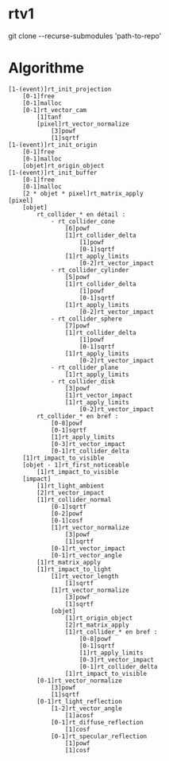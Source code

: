 # rtv1

git clone --recurse-submodules 'path-to-repo'

# Algorithme

	[1-(event)]rt_init_projection
		[0-1]free
		[0-1]malloc
		[0-1]rt_vector_cam
			[1]tanf
			[pixel]rt_vector_normalize
				[3]powf
				[1]sqrtf
	[1-(event)]rt_init_origin
		[0-1]free
		[0-1]malloc
		[objet]rt_origin_object
	[1-(event)]rt_init_buffer
		[0-1]free
		[0-1]malloc
		[2 * objet * pixel]rt_matrix_apply
	[pixel]
		[objet]
			rt_collider_* en détail :
				- rt_collider_cone
					[6]powf
					[1]rt_collider_delta
						[1]powf
						[0-1]sqrtf
					[1]rt_apply_limits
						[0-2]rt_vector_impact
				- rt_collider_cylinder
					[5]powf
					[1]rt_collider_delta
						[1]powf
						[0-1]sqrtf
					[1]rt_apply_limits
						[0-2]rt_vector_impact
				- rt_collider_sphere
					[7]powf
					[1]rt_collider_delta
						[1]powf
						[0-1]sqrtf
					[1]rt_apply_limits
						[0-2]rt_vector_impact
				- rt_collider_plane
					[1]rt_apply_limits
				- rt_collider_disk
					[3]powf
					[1]rt_vector_impact
					[1]rt_apply_limits
						[0-2]rt_vector_impact
			rt_collider_* en bref :
				[0-8]powf
				[0-1]sqrtf
				[1]rt_apply_limits
				[0-3]rt_vector_impact
				[0-1]rt_collider_delta
		[1]rt_impact_to_visible
		[objet - 1]rt_first_noticeable
			[1]rt_impact_to_visible
		[impact]
			[1]rt_light_ambient
			[2]rt_vector_impact
			[1]rt_collider_normal
				[0-1]sqrtf
				[0-2]powf
				[0-1]cosf
				[1]rt_vector_normalize
					[3]powf
					[1]sqrtf
				[0-1]rt_vector_impact
				[0-1]rt_vector_angle
			[1]rt_matrix_apply
			[1]rt_impact_to_light
				[1]rt_vector_length
					[1]sqrtf
				[1]rt_vector_normalize
					[3]powf
					[1]sqrtf
				[objet]
					[1]rt_origin_object
					[2]rt_matrix_apply
					[1]rt_collider_* en bref :
						[0-8]powf
						[0-1]sqrtf
						[1]rt_apply_limits
						[0-3]rt_vector_impact
						[0-1]rt_collider_delta
					[1]rt_impact_to_visible
			[0-1]rt_vector_normalize
				[3]powf
				[1]sqrtf
			[0-1]rt_light_reflection
				[1-2]rt_vector_angle
					[1]acosf
				[0-1]rt_diffuse_reflection
					[1]cosf
				[0-1]rt_specular_reflection
					[1]powf
					[1]cosf
